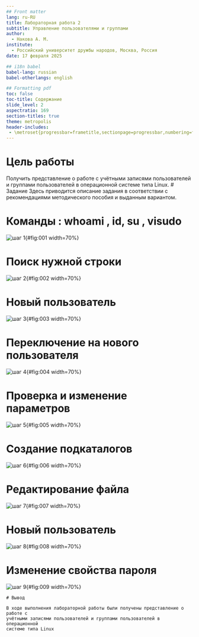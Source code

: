 ```yaml
---
## Front matter
lang: ru-RU
title: Лабораторная работа 2
subtitle: Управление пользователями и группами
author:
  - Накова А. М.
institute:
  - Российский университет дружбы народов, Москва, Россия
date: 17 февраля 2025

## i18n babel
babel-lang: russian
babel-otherlangs: english

## Formatting pdf
toc: false
toc-title: Содержание
slide_level: 2
aspectratio: 169
section-titles: true
theme: metropolis
header-includes:
 - \metroset{progressbar=frametitle,sectionpage=progressbar,numbering=fraction}
---
```


# Цель работы

Получить представление о работе с учётными записями пользователей и группами пользователей в операционной системе типа Linux. # Задание
Здесь приводится описание задания в соответствии с рекомендациями методического пособия и выданным вариантом.


# Команды : whoami , id, su , visudo

![шаг 1](C:\Users\Nakov\work\study\2024-2025\OAOS\os2\labs\lab02\presentation\image\1.png){#fig:001 width=70%}


# Поиск нужной строки


![шаг 2](C:\Users\Nakov\work\study\2024-2025\OAOS\os2\labs\lab02\presentation\image\2.png){#fig:002 width=70%}


# Новый пользователь

![шаг 3](C:\Users\Nakov\work\study\2024-2025\OAOS\os2\labs\lab02\presentation\image\3.png){#fig:003 width=70%}

# Переключение на нового пользователя

![шаг 4](C:\Users\Nakov\work\study\2024-2025\OAOS\os2\labs\lab02\presentation\image\4.png){#fig:004 width=70%}

# Проверка и изменение параметров

![шаг 5](C:\Users\Nakov\work\study\2024-2025\OAOS\os2\labs\lab02\presentation\image\6.png){#fig:005 width=70%}

# Создание подкаталогов

![шаг 6](C:\Users\Nakov\work\study\2024-2025\OAOS\os2\labs\lab02\presentation\image\7.png){#fig:006 width=70%}

# Редактирование файла

![шаг 7](C:\Users\Nakov\work\study\2024-2025\OAOS\os2\labs\lab02\presentation\image\8.png){#fig:007 width=70%}

# Новый пользователь

![шаг 8](C:\Users\Nakov\work\study\2024-2025\OAOS\os2\labs\lab02\presentation\image\8.png){#fig:008 width=70%}

# Изменение свойства пароля


![шаг 9](C:\Users\Nakov\work\study\2024-2025\OAOS\os2\labs\lab02\presentation\image\11.png){#fig:009 width=70%}


```
# Вывод

В ходе выполнения лабораторной работы были получены представление о работе с
учётными записями пользователей и группами пользователей в операционной
системе типа Linux


